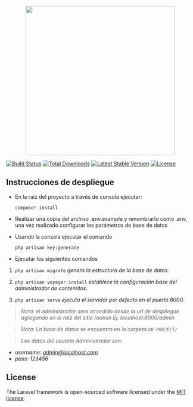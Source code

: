 <p align="center"><a href="https://laravel.com" target="_blank"><img src="https://raw.githubusercontent.com/laravel/art/master/logo-lockup/5%20SVG/2%20CMYK/1%20Full%20Color/laravel-logolockup-cmyk-red.svg" width="400"></a></p>

>><p align="center">
<a href="https://travis-ci.org/laravel/framework"><img src="https://travis-ci.org/laravel/framework.svg" alt="Build Status"></a>
<a href="https://packagist.org/packages/laravel/framework"><img src="https://img.shields.io/packagist/dt/laravel/framework" alt="Total Downloads"></a>
<a href="https://packagist.org/packages/laravel/framework"><img src="https://img.shields.io/packagist/v/laravel/framework" alt="Latest Stable Version"></a>
<a href="https://packagist.org/packages/laravel/framework"><img src="https://img.shields.io/packagist/l/laravel/framework" alt="License"></a>
</p>

## **Instrucciones de despliegue**
- En la raíz del proyecto a través de consola ejecutar:

  `composer install`

-   Realizar una copia del archivo .env.example y renombrarlo como .env, una vez realizado configurar los parámetros de base de datos

- Usando la consola ejecutar el comando

  `php artisan key:generate`


-   Ejecutar los siguientes comandos

1. `php artisan migrate`   *genera la estructura de la base de datos.*

2. `php artisan voyager:install`   *establece la configuración base del administrador de contenidos.*

3. `php artisan serve`   *ejecuta el servidor por defecto en el puerto 8000*.



> *Nota: el administrador sera accedido desde la url de despliegue agregando en la raiz del sitio /admin*
> *Ej: localhost:8000/admin*

> *Nota: La base de datos se encuentra en la carpeta `DB PROJECT/`*
>

> *Los datos del usuario Administrador son:*
- *username: admin@localhost.com*
- *pass: 123456*


## License

The Laravel framework is open-sourced software licensed under the [MIT license](https://opensource.org/licenses/MIT).
